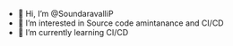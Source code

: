 - 👋 Hi, I’m @SoundaravalliP
- 👀 I’m interested in Source code amintanance and CI/CD 
- 🌱 I’m currently learning CI/CD

<!---
SoundaravalliP/SoundaravalliP is a ✨ special ✨ repository because its `README.md` (this file) appears on your GitHub profile.
You can click the Preview link to take a look at your changes.
--->
